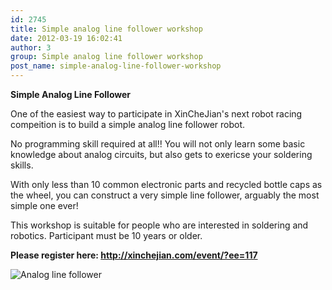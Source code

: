 ```yaml
---
id: 2745
title: Simple analog line follower workshop
date: 2012-03-19 16:02:41
author: 3
group: Simple analog line follower workshop
post_name: simple-analog-line-follower-workshop
---
```


**Simple Analog Line Follower**

One of the easiest way to participate in XinCheJian's next robot racing compeition is to build a simple analog line follower robot.

No programming skill required at all!! You will not only learn some basic knowledge about analog circuits, but also gets to exericse your soldering skills.

With only less than 10 common electronic parts and recycled bottle caps as the wheel, you can construct a very simple line follower, arguably the most simple one ever!

This workshop is suitable for people who are interested in soldering and robotics. Participant must be 10 years or older.

**Please register here: <http://xinchejian.com/event/?ee=117>**

![](http://xinchejian.com/wp-content/uploads/2012/03/IMG_20120226_173336-533x400.jpg "Analog line follower")